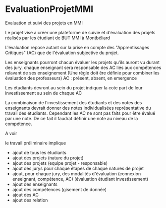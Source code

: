 # EvaluationProjetMMI
Evaluation et suivi des projets en MMI

Le projet vise a créer une plateforme de suivie et d'évaluation des projets réalisés par les étudiant de BUT MMI à Montbéliard

L'évaluation repose autant sur la prise en compte des "Apprentissages Critiques" (AC) que de l'évaluation subjective du projet.

Les enseignants pourront chacun évaluer les projets qu'ils auront vu durant des jury. chaque enseignant sera responsable des AC liés aux compétences relavant de ses enseignement
(Une rêgle doit êre définie pour combiner les évaluation des professeurs)
AC : présent, absent, en emergence

Les étudiants devront au sein du projet indiquer la cote part de leur investissement au sein de chaque AC 

La combinaison de l'investissement des étudiants et des notes des enseignants devrait donner des notes individualisées représentative du travail des étudiants.
Cependant les AC ne sont pas faits pour être évalué par une note. De ce fait il faudrat définir une note au niveau de la compétence.

A voir

le travail préliminaire implique
- ajout de tous les étudiants
- ajout des projets (nature du projet)
- ajout des projets (equipe projet - responsable)
- ajout des jurys pour chaque étapes de chaque natures de projet
- ajout, pour chaque jury, des modalités d'évaluation (connexion enseignant, compétence, AC) (évaluation étudiant investissement)
- ajout des enseignants
- ajout des compétences (gisement de donnée)
- ajout des AC
- ajout des relation